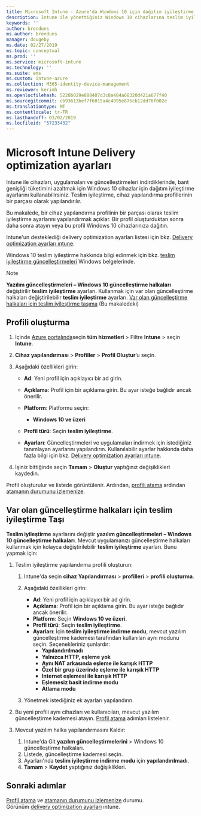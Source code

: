 ```yaml
---
title: Microsoft Intune - Azure'da Windows 10 için dağıtım iyileştirme ayarlarını | Microsoft Docs
description: Intune ile yönettiğiniz Windows 10 cihazlarına teslim iyileştirme kullanımını yapılandırın. Intune, internet'ten güncelleştirmeleri yüklemek için bir cihaz yapılandırma profili oluşturma. Ayrıca var olan güncelleştirme halkaları teslim iyileştirme profiliyle nasıl değiştirileceğini bakın.
keywords: ''
author: brenduns
ms.author: brenduns
manager: dougeby
ms.date: 02/27/2019
ms.topic: conceptual
ms.prod: ''
ms.service: microsoft-intune
ms.technology: ''
ms.suite: ems
ms.custom: intune-azure
ms.collection: M365-identity-device-management
ms.reviewer: kerimh
ms.openlocfilehash: 5228b029e888407d3c8a484a68320d421a677f40
ms.sourcegitcommit: cb93613bef7f6015a4c4095e875cb12dd76f002e
ms.translationtype: MT
ms.contentlocale: tr-TR
ms.lasthandoff: 03/02/2019
ms.locfileid: "57233432"
---
```

# <a name="delivery-optimization-settings-in-microsoft-intune"></a>Microsoft Intune Delivery optimization ayarları

Intune ile cihazları, uygulamaları ve güncelleştirmeleri indirdiklerinde, bant genişliği tüketimini azaltmak için Windows 10 cihazlar için dağıtım iyileştirme ayarlarını kullanabilirsiniz. Teslim iyileştirme, cihaz yapılandırma profillerinin bir parçası olarak yapılandırılır.  

Bu makalede, bir cihaz yapılandırma profilinin bir parçası olarak teslim iyileştirme ayarlarını yapılandırmak açıklar. Bir profil oluşturduktan sonra daha sonra atayın veya bu profil Windows 10 cihazlarınıza dağıtın. 

Intune'un desteklediği delivery optimization ayarları listesi için bkz. [Delivery optimization ayarları ıntune](delivery-optimization-settings.md).  

Windows 10 teslim iyileştirme hakkında bilgi edinmek için bkz. [teslim iyileştirme güncelleştirmeleri](https://docs.microsoft.com/windows/deployment/update/waas-delivery-optimization) Windows belgelerinde.  


> [!NOTE]
> **Yazılım güncelleştirmeleri – Windows 10 güncelleştirme halkaları** değiştirilir **teslim iyileştirme** ayarları. Kullanmak için var olan güncelleştirme halkaları değiştirilebilir **teslim iyileştirme** ayarları. [Var olan güncelleştirme halkaları için teslim iyileştirme taşıma](#move-existing-update-rings-to-delivery-optimization) (Bu makaledeki) 
## <a name="create-the-profile"></a>Profili oluşturma

1. İçinde [Azure portalında](https://portal.azure.com)seçin **tüm hizmetleri** > Filtre **Intune** > seçin **Intune**.

2. **Cihaz yapılandırması** > **Profiller** > **Profil Oluştur**’u seçin.

3. Aşağıdaki özellikleri girin:

    - **Ad**: Yeni profil için açıklayıcı bir ad girin.
    - **Açıklama**: Profil için bir açıklama girin. Bu ayar isteğe bağlıdır ancak önerilir.
    - **Platform**: Platformu seçin:  

        - **Windows 10 ve üzeri**

    - **Profil türü**: Seçin **teslim iyileştirme**.
    - **Ayarları**: Güncelleştirmeleri ve uygulamaları indirmek için istediğiniz tanımlayan ayarlarını yapılandırın. Kullanılabilir ayarlar hakkında daha fazla bilgi için bkz. [Delivery optimization ayarları ıntune](delivery-optimization-settings.md).

4. İşiniz bittiğinde seçin **Tamam** > **Oluştur** yaptığınız değişiklikleri kaydedin.

Profil oluşturulur ve listede görüntülenir. Ardından, [profili atama](device-profile-assign.md) ardından [atamanın durumunu izlemenize](device-profile-monitor.md).

## <a name="move-existing-update-rings-to-delivery-optimization"></a>Var olan güncelleştirme halkaları için teslim iyileştirme Taşı

**Teslim iyileştirme** ayarlarını değiştir **yazılım güncelleştirmeleri – Windows 10 güncelleştirme halkaları**. Mevcut uygulamanızı güncelleştirme halkaları kullanmak için kolayca değiştirilebilir **teslim iyileştirme** ayarları. Bunu yapmak için:

1. Teslim iyileştirme yapılandırma profili oluşturun:

    1. Intune'da seçin **cihaz Yapılandırması** > **profilleri** > **profili oluşturma**.
    2. Aşağıdaki özellikleri girin:

        - **Ad**: Yeni profil için açıklayıcı bir ad girin.
        - **Açıklama**: Profil için bir açıklama girin. Bu ayar isteğe bağlıdır ancak önerilir.
        - **Platform**: Seçin **Windows 10 ve üzeri**.
        - **Profil türü**: Seçin **teslim iyileştirme**.
        - **Ayarları**: İçin **teslim iyileştirme indirme modu**, mevcut yazılım güncelleştirme kademesi tarafından kullanılan aynı modunu seçin. Seçenekleriniz şunlardır:
            - **Yapılandırılmadı**
            - **Yalnızca HTTP, eşleme yok**
            - **Aynı NAT arkasında eşleme ile karışık HTTP**
            - **Özel bir grup üzerinde eşleme ile karışık HTTP**
            - **Internet eşlemesi ile karışık HTTP**
            - **Eşlemesiz basit indirme modu**
            - **Atlama modu**
    3. Yönetmek istediğiniz ek ayarları yapılandırın.
2. Bu yeni profili aynı cihazları ve kullanıcıları, mevcut yazılım güncelleştirme kademesi atayın. [Profil atama](device-profile-assign.md) adımları listelenir.

3. Mevcut yazılım halka yapılandırmasını Kaldır:
    1. Intune'da Git **yazılım güncelleştirmelerini** > Windows 10 güncelleştirme halkaları.
    2. Listede, güncelleştirme kademesi seçin.
    3. Ayarları'nda **teslim iyileştirme indirme modu** için **yapılandırılmadı**.
    4. **Tamam** > **Kaydet** yaptığınız değişiklikleri.

## <a name="next-steps"></a>Sonraki adımlar

[Profil atama](device-profile-assign.md) ve [atamanın durumunu izlemenize](device-profile-monitor.md) durumu.  
Görünüm [delivery optimization ayarları](delivery-optimization-settings.md) ıntune.
